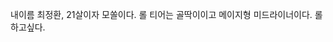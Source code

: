 내이름 최정환, 21살이자 모쏠이다.
롤 티어는 골딱이이고 메이지형 미드라이너이다. 롤하고싶다.


<!---
jungwhan-choi/jungwhan-choi is a ✨ special ✨ repository because its `README.md` (this file) appears on your GitHub profile.
You can click the Preview link to take a look at your changes.
--->
